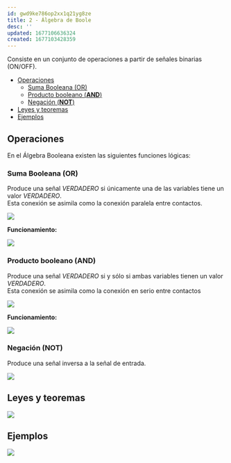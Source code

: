 ```yaml
---
id: gwd9ke786op2xx1q21yg8ze
title: 2 - Álgebra de Boole
desc: ''
updated: 1677106636324
created: 1677103428359
---
```


Consiste en un conjunto de operaciones a partir de señales binarias (ON/OFF).

- [Operaciones](#operaciones)
  - [Suma Booleana (OR)](#suma-booleana-or)
  - [Producto booleano (**AND**)](#producto-booleano-and)
  - [Negación (**NOT**)](#negación-not)
- [Leyes y teoremas](#leyes-y-teoremas)
- [Ejemplos](#ejemplos)


## Operaciones

En el Álgebra Booleana existen las siguientes funciones lógicas:

### Suma Booleana (OR)

Produce una señal _VERDADERO_ si únicamente una de las variables tiene un valor _VERDADERO_.  
Esta conexión se asimila como la conexión paralela entre contactos.

![](/assets/images/2023-02-22-17-08-48.png)

**Funcionamiento:** 

![](/assets/images/2023-02-22-17-17-56.png)

### Producto booleano (**AND**)

Produce una señal _VERDADERO_ si y sólo si ambas variables tienen un valor _VERDADERO_.   
Esta conexión se asimila como la conexión en serio entre contactos

![](/assets/images/2023-02-22-17-19-50.png)

**Funcionamiento:**

![](/assets/images/2023-02-22-17-20-10.png)

### Negación (**NOT**)

Produce una señal inversa a la señal de entrada.

![](/assets/images/2023-02-22-17-24-08.png)

## Leyes y teoremas

![](/assets/images/2023-02-22-17-34-15.png)

## Ejemplos

![](/assets/images/2023-02-22-17-57-00.png)